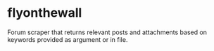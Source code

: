 # flyonthewall

Forum scraper that returns relevant posts and attachments based on keywords provided as argument or in file.
